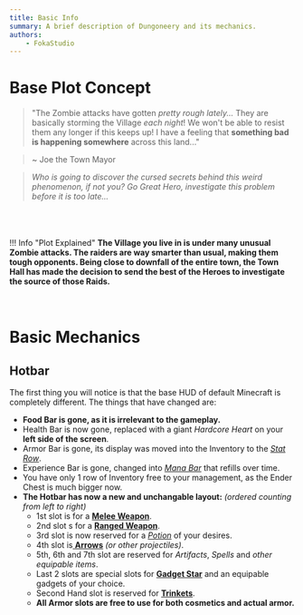 ```yaml
---
title: Basic Info
summary: A brief description of Dungoneery and its mechanics.
authors:
    - FokaStudio
---
```

# Base Plot Concept

> "The Zombie attacks have gotten *pretty rough lately...* They are basically storming the Village *each night*! We won't be able to resist them any longer if this keeps up! I have a feeling that **something bad is happening somewhere** across this land..."

> ~ Joe the Town Mayor

> *Who is going to discover the cursed secrets behind this weird phenomenon, if not you? Go Great Hero, investigate this problem before it is too late...* 

<br><br><br>
!!! Info "Plot Explained"
    **The Village you live in is under many unusual Zombie attacks. The raiders are way smarter than usual, making them tough opponents. Being close to downfall of the entire town, the Town Hall has made the decision to send the best of the Heroes to investigate the source of those Raids.**
<br><br><br>

# Basic Mechanics
## Hotbar
The first thing you will notice is that the base HUD of default Minecraft is completely different.
The things that have changed are:

- **Food Bar is gone, as it is irrelevant to the gameplay.**
- Health Bar is now gone, replaced with a giant *Hardcore Heart* on your **left side of the screen**.
- Armor Bar is gone, its display was moved into the Inventory to the [*Stat Row*](stats.md#stat-row).
- Experience Bar is gone, changed into [*Mana Bar*](stats.md#mana-bar) that refills over time.
- You have only 1 row of Inventory free to your management, as the Ender Chest is much bigger now.
- **The Hotbar has now a new and unchangable layout:** *(ordered counting from left to right)*
    - 1st slot is for a [**Melee Weapon**](items.md#meele-weapons).
    - 2nd slot s for a [**Ranged Weapon**](items.md#ranged-weapons).
    - 3rd slot is now reserved for a [*Potion*](items.md#potions) of your desires.
    - 4th slot is[ **Arrows**](items.md#projectiles) *(or other projectiles)*.
    - 5th, 6th and 7th slot are reserved for *Artifacts*, *Spells* and *other equipable items*.
    - Last 2 slots are special slots for [**Gadget Star**](items.md#gadgets) and an equipable gadgets of your choice.
    - Second Hand slot is reserved for [**Trinkets**](items.md#trinkets).
    - **All Armor slots are free to use for both cosmetics and actual armor.**